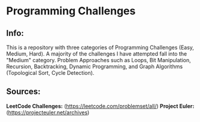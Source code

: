 # Programming Challenges

## Info:
This is a repository with three categories of Programming Challenges
(Easy, Medium, Hard). A majority of the challenges I have attempted fall
into the "Medium" category. Problem Approaches such as Loops, Bit Manipulation,
Recursion, Backtracking, Dynamic Programming, and Graph Algorithms (Topological
Sort, Cycle Detection).

## Sources:
**LeetCode Challenges:**
(https://leetcode.com/problemset/all/)
**Project Euler:**
(https://projecteuler.net/archives)

